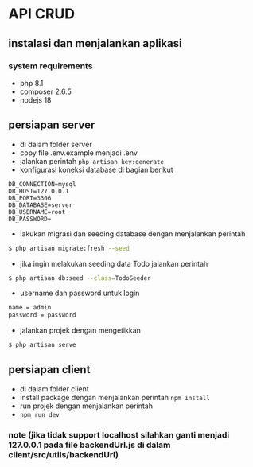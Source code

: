 # API CRUD

## instalasi dan menjalankan aplikasi

### system requirements

- php 8.1
- composer 2.6.5
- nodejs 18


## persiapan server

- di dalam folder server
- copy file .env.example menjadi .env
- jalankan perintah ``` php artisan key:generate ```
- konfigurasi koneksi database di bagian berikut
```env 
DB_CONNECTION=mysql
DB_HOST=127.0.0.1
DB_PORT=3306
DB_DATABASE=server
DB_USERNAME=root
DB_PASSWORD=

```
- lakukan migrasi dan seeding database dengan menjalankan perintah
```sh
$ php artisan migrate:fresh --seed
```
- jika ingin melakukan seeding data Todo jalankan perintah
```sh
$ php artisan db:seed --class=TodoSeeder
```
- username dan password untuk login
```sh
name = admin
password = password
```

- jalankan projek dengan mengetikkan
```sh
$ php artisan serve
```


## persiapan client

- di dalam folder client
- install package dengan menjalankan perintah  ``` npm install ```
- run projek dengan menjalankan perintah
- ``` npm run dev ```

### note (jika tidak support localhost silahkan ganti menjadi 127.0.0.1 pada file backendUrl.js di dalam client/src/utils/backendUrl)